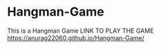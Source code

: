 # Hangman-Game
This is a Hangman Game
LINK TO PLAY THE GAME
https://anurag22060.github.io/Hangman-Game/
